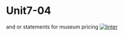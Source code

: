 # Unit7-04
and or statements for museum pricing
[![linter](https://github.com/Emily-Jette/Unit7-04/workflows/linter/badge.svg)](https://github.com/marketplace/actions/super-linter)
